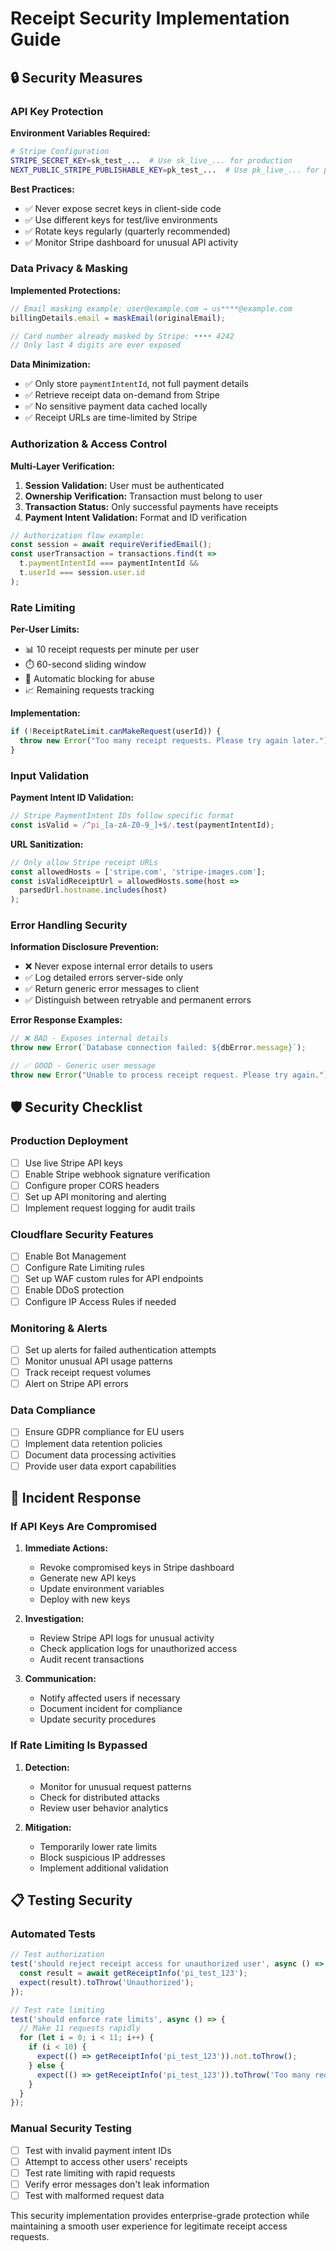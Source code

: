 # Receipt Security Implementation Guide

## 🔒 Security Measures

### API Key Protection

**Environment Variables Required:**
```bash
# Stripe Configuration
STRIPE_SECRET_KEY=sk_test_...  # Use sk_live_... for production
NEXT_PUBLIC_STRIPE_PUBLISHABLE_KEY=pk_test_...  # Use pk_live_... for production
```

**Best Practices:**
- ✅ Never expose secret keys in client-side code
- ✅ Use different keys for test/live environments
- ✅ Rotate keys regularly (quarterly recommended)
- ✅ Monitor Stripe dashboard for unusual API activity

### Data Privacy & Masking

**Implemented Protections:**
```typescript
// Email masking example: user@example.com → us****@example.com
billingDetails.email = maskEmail(originalEmail);

// Card number already masked by Stripe: •••• 4242
// Only last 4 digits are ever exposed
```

**Data Minimization:**
- ✅ Only store `paymentIntentId`, not full payment details
- ✅ Retrieve receipt data on-demand from Stripe
- ✅ No sensitive payment data cached locally
- ✅ Receipt URLs are time-limited by Stripe

### Authorization & Access Control

**Multi-Layer Verification:**
1. **Session Validation:** User must be authenticated
2. **Ownership Verification:** Transaction must belong to user
3. **Transaction Status:** Only successful payments have receipts
4. **Payment Intent Validation:** Format and ID verification

```typescript
// Authorization flow example:
const session = await requireVerifiedEmail();
const userTransaction = transactions.find(t => 
  t.paymentIntentId === paymentIntentId && 
  t.userId === session.user.id
);
```

### Rate Limiting

**Per-User Limits:**
- 📊 10 receipt requests per minute per user
- ⏱️ 60-second sliding window
- 🚫 Automatic blocking for abuse
- 📈 Remaining requests tracking

**Implementation:**
```typescript
if (!ReceiptRateLimit.canMakeRequest(userId)) {
  throw new Error("Too many receipt requests. Please try again later.");
}
```

### Input Validation

**Payment Intent ID Validation:**
```typescript
// Stripe PaymentIntent IDs follow specific format
const isValid = /^pi_[a-zA-Z0-9_]+$/.test(paymentIntentId);
```

**URL Sanitization:**
```typescript
// Only allow Stripe receipt URLs
const allowedHosts = ['stripe.com', 'stripe-images.com'];
const isValidReceiptUrl = allowedHosts.some(host => 
  parsedUrl.hostname.includes(host)
);
```

### Error Handling Security

**Information Disclosure Prevention:**
- ❌ Never expose internal error details to users
- ✅ Log detailed errors server-side only
- ✅ Return generic error messages to client
- ✅ Distinguish between retryable and permanent errors

**Error Response Examples:**
```typescript
// ❌ BAD - Exposes internal details
throw new Error(`Database connection failed: ${dbError.message}`);

// ✅ GOOD - Generic user message
throw new Error("Unable to process receipt request. Please try again.");
```

## 🛡️ Security Checklist

### Production Deployment
- [ ] Use live Stripe API keys
- [ ] Enable Stripe webhook signature verification
- [ ] Configure proper CORS headers
- [ ] Set up API monitoring and alerting
- [ ] Implement request logging for audit trails

### Cloudflare Security Features
- [ ] Enable Bot Management
- [ ] Configure Rate Limiting rules
- [ ] Set up WAF custom rules for API endpoints
- [ ] Enable DDoS protection
- [ ] Configure IP Access Rules if needed

### Monitoring & Alerts
- [ ] Set up alerts for failed authentication attempts
- [ ] Monitor unusual API usage patterns
- [ ] Track receipt request volumes
- [ ] Alert on Stripe API errors

### Data Compliance
- [ ] Ensure GDPR compliance for EU users
- [ ] Implement data retention policies
- [ ] Document data processing activities
- [ ] Provide user data export capabilities

## 🚨 Incident Response

### If API Keys Are Compromised
1. **Immediate Actions:**
   - Revoke compromised keys in Stripe dashboard
   - Generate new API keys
   - Update environment variables
   - Deploy with new keys

2. **Investigation:**
   - Review Stripe API logs for unusual activity
   - Check application logs for unauthorized access
   - Audit recent transactions

3. **Communication:**
   - Notify affected users if necessary
   - Document incident for compliance
   - Update security procedures

### If Rate Limiting Is Bypassed
1. **Detection:**
   - Monitor for unusual request patterns
   - Check for distributed attacks
   - Review user behavior analytics

2. **Mitigation:**
   - Temporarily lower rate limits
   - Block suspicious IP addresses
   - Implement additional validation

## 📋 Testing Security

### Automated Tests
```typescript
// Test authorization
test('should reject receipt access for unauthorized user', async () => {
  const result = await getReceiptInfo('pi_test_123');
  expect(result).toThrow('Unauthorized');
});

// Test rate limiting
test('should enforce rate limits', async () => {
  // Make 11 requests rapidly
  for (let i = 0; i < 11; i++) {
    if (i < 10) {
      expect(() => getReceiptInfo('pi_test_123')).not.toThrow();
    } else {
      expect(() => getReceiptInfo('pi_test_123')).toThrow('Too many requests');
    }
  }
});
```

### Manual Security Testing
- [ ] Test with invalid payment intent IDs
- [ ] Attempt to access other users' receipts
- [ ] Test rate limiting with rapid requests
- [ ] Verify error messages don't leak information
- [ ] Test with malformed request data

This security implementation provides enterprise-grade protection while maintaining a smooth user experience for legitimate receipt access requests. 